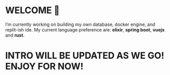# WELCOME 👐

I’m currently working on building my own database, docker engine, and replit-ish ide.
My current language preference are: **elixir**, **spring boot**, **vuejs** and **rust**.

# INTRO WILL BE UPDATED AS WE GO! ENJOY FOR NOW!
